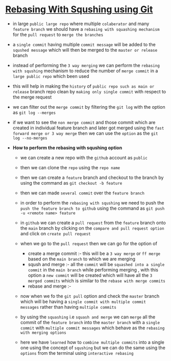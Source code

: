 # <ins> Rebasing With Squshing using Git </ins> #

- in large `public large repo` where multiple `colaberator` and many `feature branch` we should have a `rebasing with squashing mechanism` for the `pull request` to `merge the branches`

- a `single commit` having multiple `commit message` will be added to the `squshed message` which will then be merged to the `master or release` branch

- instead of performing the `3 way merging` we can perform the `rebasing with squshing` mechanism to reduce the number of `merge commit` in a `large public repo` which been used 

- this will help in making the `history` of `public repo such as main or release` branch repo clean by `making only single commit` with respect to the merge request 

- we can filter out the `merge commit` by filtering the `git log` with the option as `git log --merges`

- if we want to see the `non merge commit` and those commit which are created in individual feature branch and later got merged using the `fast forward merge or 3 way merge` then we can use the `option`  as the `git log --no-merges`

- **How to perform the rebasing with squshing option**
  
  - we can create a new repo with the `github` account as `public`
  - then we can clone the `repo` using the `repo name`
  - then we can create a `feature` branch and checkout to the branch by using the command as `git checkout -b feature`
  - then we can made `several commit` over the `feature branch`
  - in order to perform the `rebasing with squshing` we need to push the `push the feature branch to github` using the command as `git push -u <remote name> feature`
  - in `github` we can create a `pull request` from the `feature` branch onto the `main` branch by clicking on the `compare and pull request option` and click on `create pull request`
  - when we go to the `pull request` then we can go for the option of
    
    - create a merge commit :- this will be a `3 way merge` or `ff merge` based on the `main branch` to which we are merging 
    - sqush and merge :- all the `commit` will be `squashed into a single commit` in the `main branch` while performing merging , with  this option a `new commit` will be created which will have all the `3 merged commits` which is similar to the `rebase with merge commits`
    - rebase and merge :- 
  
  - now when we fo the `git pull` option and check the `master` branch which will be having a `single commit with multiple commit messages` rather than having `multiple commits`    
  
  - by using the `squashing` i.e `squash and merge` we can `merge` all the commit of the `feature branch` into the `master branch` with a `single commit` with `multiple commit messages` which behave as the `rebasing with merging options`

  - here we have `learned` how to `combine multiple commits` into a single one using the concept of `squshing` but we can do the same using the `options` from the terminal using `interactive rebasing`



